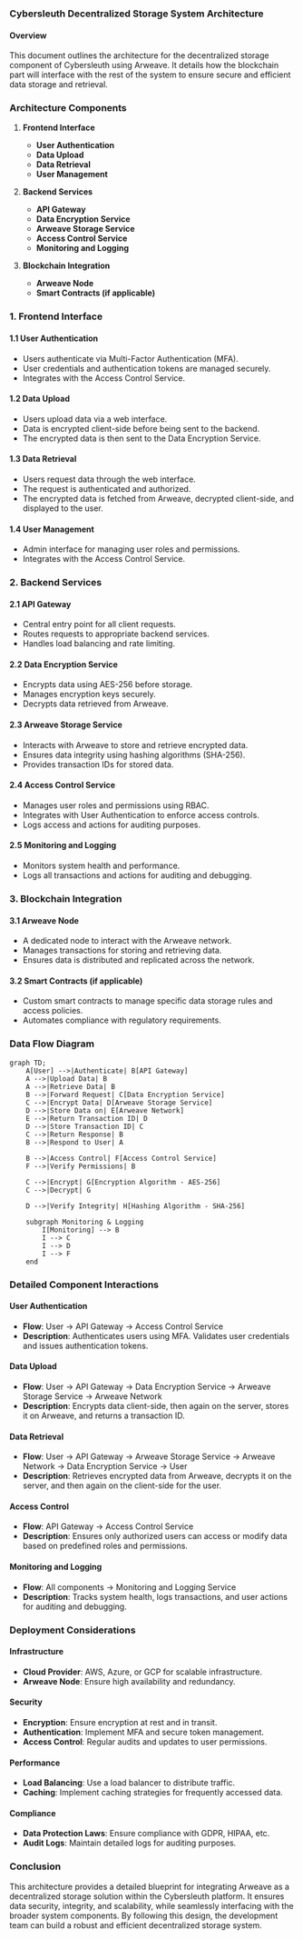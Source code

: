 ### Cybersleuth Decentralized Storage System Architecture

#### Overview
This document outlines the architecture for the decentralized storage component of Cybersleuth using Arweave. It details how the blockchain part will interface with the rest of the system to ensure secure and efficient data storage and retrieval.

### Architecture Components

1. **Frontend Interface**
    - **User Authentication**
    - **Data Upload**
    - **Data Retrieval**
    - **User Management**

2. **Backend Services**
    - **API Gateway**
    - **Data Encryption Service**
    - **Arweave Storage Service**
    - **Access Control Service**
    - **Monitoring and Logging**

3. **Blockchain Integration**
    - **Arweave Node**
    - **Smart Contracts (if applicable)**

### 1. Frontend Interface

#### 1.1 User Authentication
- Users authenticate via Multi-Factor Authentication (MFA).
- User credentials and authentication tokens are managed securely.
- Integrates with the Access Control Service.

#### 1.2 Data Upload
- Users upload data via a web interface.
- Data is encrypted client-side before being sent to the backend.
- The encrypted data is then sent to the Data Encryption Service.

#### 1.3 Data Retrieval
- Users request data through the web interface.
- The request is authenticated and authorized.
- The encrypted data is fetched from Arweave, decrypted client-side, and displayed to the user.

#### 1.4 User Management
- Admin interface for managing user roles and permissions.
- Integrates with the Access Control Service.

### 2. Backend Services

#### 2.1 API Gateway
- Central entry point for all client requests.
- Routes requests to appropriate backend services.
- Handles load balancing and rate limiting.

#### 2.2 Data Encryption Service
- Encrypts data using AES-256 before storage.
- Manages encryption keys securely.
- Decrypts data retrieved from Arweave.

#### 2.3 Arweave Storage Service
- Interacts with Arweave to store and retrieve encrypted data.
- Ensures data integrity using hashing algorithms (SHA-256).
- Provides transaction IDs for stored data.

#### 2.4 Access Control Service
- Manages user roles and permissions using RBAC.
- Integrates with User Authentication to enforce access controls.
- Logs access and actions for auditing purposes.

#### 2.5 Monitoring and Logging
- Monitors system health and performance.
- Logs all transactions and actions for auditing and debugging.

### 3. Blockchain Integration

#### 3.1 Arweave Node
- A dedicated node to interact with the Arweave network.
- Manages transactions for storing and retrieving data.
- Ensures data is distributed and replicated across the network.

#### 3.2 Smart Contracts (if applicable)
- Custom smart contracts to manage specific data storage rules and access policies.
- Automates compliance with regulatory requirements.

### Data Flow Diagram

```mermaid
graph TD;
    A[User] -->|Authenticate| B[API Gateway]
    A -->|Upload Data| B
    A -->|Retrieve Data| B
    B -->|Forward Request| C[Data Encryption Service]
    C -->|Encrypt Data| D[Arweave Storage Service]
    D -->|Store Data on| E[Arweave Network]
    E -->|Return Transaction ID| D
    D -->|Store Transaction ID| C
    C -->|Return Response| B
    B -->|Respond to User| A
    
    B -->|Access Control| F[Access Control Service]
    F -->|Verify Permissions| B
    
    C -->|Encrypt| G[Encryption Algorithm - AES-256]
    C -->|Decrypt| G
    
    D -->|Verify Integrity| H[Hashing Algorithm - SHA-256]
    
    subgraph Monitoring & Logging
        I[Monitoring] --> B
        I --> C
        I --> D
        I --> F
    end
```

### Detailed Component Interactions

#### User Authentication
- **Flow**: User -> API Gateway -> Access Control Service
- **Description**: Authenticates users using MFA. Validates user credentials and issues authentication tokens.

#### Data Upload
- **Flow**: User -> API Gateway -> Data Encryption Service -> Arweave Storage Service -> Arweave Network
- **Description**: Encrypts data client-side, then again on the server, stores it on Arweave, and returns a transaction ID.

#### Data Retrieval
- **Flow**: User -> API Gateway -> Arweave Storage Service -> Arweave Network -> Data Encryption Service -> User
- **Description**: Retrieves encrypted data from Arweave, decrypts it on the server, and then again on the client-side for the user.

#### Access Control
- **Flow**: API Gateway -> Access Control Service
- **Description**: Ensures only authorized users can access or modify data based on predefined roles and permissions.

#### Monitoring and Logging
- **Flow**: All components -> Monitoring and Logging Service
- **Description**: Tracks system health, logs transactions, and user actions for auditing and debugging.

### Deployment Considerations

#### Infrastructure
- **Cloud Provider**: AWS, Azure, or GCP for scalable infrastructure.
- **Arweave Node**: Ensure high availability and redundancy.

#### Security
- **Encryption**: Ensure encryption at rest and in transit.
- **Authentication**: Implement MFA and secure token management.
- **Access Control**: Regular audits and updates to user permissions.

#### Performance
- **Load Balancing**: Use a load balancer to distribute traffic.
- **Caching**: Implement caching strategies for frequently accessed data.

#### Compliance
- **Data Protection Laws**: Ensure compliance with GDPR, HIPAA, etc.
- **Audit Logs**: Maintain detailed logs for auditing purposes.

### Conclusion
This architecture provides a detailed blueprint for integrating Arweave as a decentralized storage solution within the Cybersleuth platform. It ensures data security, integrity, and scalability, while seamlessly interfacing with the broader system components. By following this design, the development team can build a robust and efficient decentralized storage system.